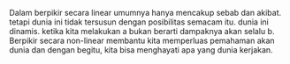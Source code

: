 Dalam berpikir secara linear umumnya hanya mencakup sebab dan akibat. tetapi dunia ini tidak tersusun dengan posibilitas semacam itu. dunia ini dinamis. ketika kita melakukan a bukan berarti dampaknya akan selalu b. Berpikir secara non-linear membantu kita memperluas pemahaman akan dunia dan dengan begitu, kita bisa menghayati apa yang dunia kerjakan.